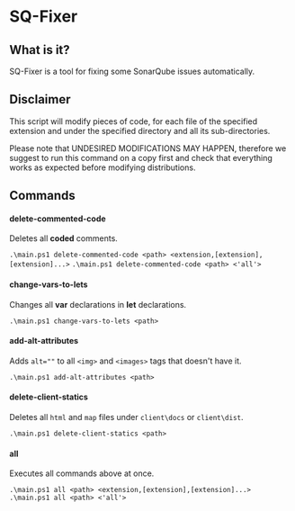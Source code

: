
# SQ-Fixer

## What is it?

SQ-Fixer is a tool for fixing some SonarQube issues automatically.

## Disclaimer

This script will modify pieces of code,
for each file of the specified extension
and under the specified directory and all its sub-directories.

Please note that UNDESIRED MODIFICATIONS MAY HAPPEN,
therefore we suggest to run this command on a copy first
and check that everything works as expected before modifying distributions.

## Commands

#### delete-commented-code

Deletes all **coded** comments.

`.\main.ps1 delete-commented-code <path> <extension,[extension],[extension]...>`
`.\main.ps1 delete-commented-code <path> <'all'>`

#### change-vars-to-lets

Changes all **var** declarations in **let** declarations.

`.\main.ps1 change-vars-to-lets <path>`

#### add-alt-attributes

Adds `alt=""` to all `<img>` and `<images>` tags that doesn't have it.

`.\main.ps1 add-alt-attributes <path>`

#### delete-client-statics

Deletes all `html` and `map` files under `client\docs` or `client\dist`.

`.\main.ps1 delete-client-statics <path>`

#### all

Executes all commands above at once.

`.\main.ps1 all <path> <extension,[extension],[extension]...>`
`.\main.ps1 all <path> <'all'>`
